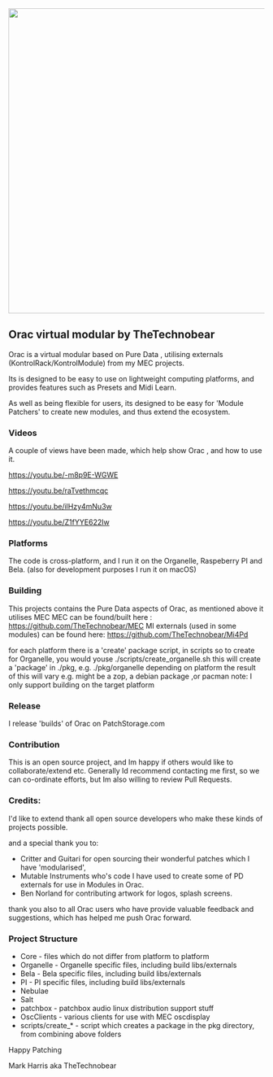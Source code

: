 <img src='https://raw.githubusercontent.com/TheTechnobear/Orac/master/artwork/rendered/orac.jpg' width="600"/>



## Orac virtual modular by TheTechnobear


Orac is a virtual modular based on Pure Data , utilising externals (KontrolRack/KontrolModule) from my MEC projects.

Its is designed to be easy to use on lightweight computing platforms, and provides features such as Presets and Midi Learn.

As well as being flexible for users, its designed to be easy for 'Module Patchers' to create new modules, and thus extend the ecosystem.


### Videos
A couple of views have been made, which help show Orac , and how to use it.

https://youtu.be/-m8p9E-WGWE

https://youtu.be/raTvethmcqc

https://youtu.be/ilHzy4mNu3w

https://youtu.be/Z1fYYE622Iw


### Platforms
The code is cross-platform, and I run it on the Organelle, Raspeberry PI and Bela.
(also for development purposes I run it on macOS)


### Building
This projects contains the Pure Data aspects of Orac, as mentioned above it utilises MEC
MEC can be found/built here : https://github.com/TheTechnobear/MEC
MI externals (used in some modules) can be found here: https://github.com/TheTechnobear/Mi4Pd

for each platform there is a 'create' package script, in scripts
so to create for Organelle, you would youse
./scripts/create_organelle.sh
this will create a 'package' in ./pkg, e.g. ./pkg/organelle
depending on platform the result of this will vary e.g. might be a zop, a debian package ,or pacman
note: I only support building on the target platform


### Release
I release 'builds' of Orac on PatchStorage.com


### Contribution
This is an open source project, and Im happy if others would like to collaborate/extend etc.
Generally Id recommend contacting me first, so we can co-ordinate efforts, but Im also willing to review Pull Requests.


### Credits:
I'd like to extend thank all open source developers who make these kinds of projects possible.

and a special thank you to:
- Critter and Guitari for open sourcing their wonderful patches which I have 'modularised', 
- Mutable Instruments who's code I have used to create some of PD externals for use in Modules in Orac.
- Ben Norland for contributing artwork for logos, splash screens.

thank you also to all Orac users who have provide valuable feedback and suggestions, which has helped me push Orac forward.


### Project Structure
* Core - files which do not differ from platform to platform
* Organelle - Organelle specific files, including build libs/externals
* Bela - Bela specific files, including build libs/externals
* PI - PI specific files, including build libs/externals
* Nebulae
* Salt
* patchbox - patchbox audio linux distribution support stuff
* OscClients - various clients for use with MEC oscdisplay
* scripts/create_* - script which creates a package in the pkg directory, from combining above folders


Happy Patching 

Mark Harris aka TheTechnobear
